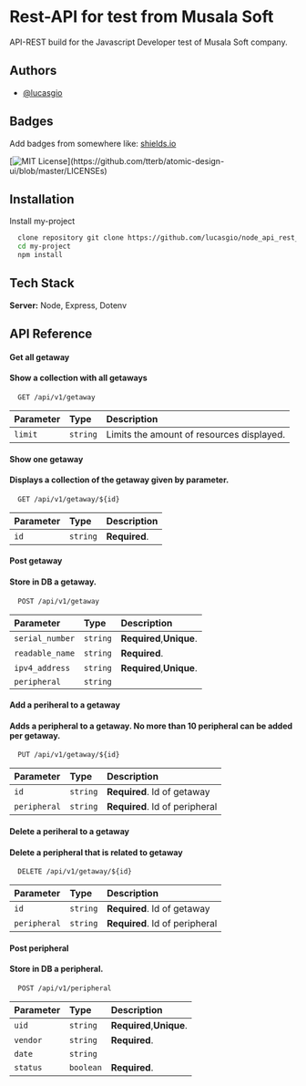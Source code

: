 # Rest-API for test from Musala Soft
API-REST build for the Javascript Developer test of Musala Soft company.
## Authors

- [@lucasgio](https://www.github.com/lucasgio)


## Badges

Add badges from somewhere like: [shields.io](https://shields.io/)

[![MIT License](https://img.shields.io/apm/l/atomic-design-ui.svg?)](https://github.com/tterb/atomic-design-ui/blob/master/LICENSEs)



## Installation

Install my-project

```bash
  clone repository git clone https://github.com/lucasgio/node_api_rest_init.git
  cd my-project
  npm install  
```

## Tech Stack

**Server:** Node, Express, Dotenv


## API Reference

#### Get all getaway
#### Show a collection with all getaways

```http
  GET /api/v1/getaway
```

| Parameter | Type     | Description                |
| :-------- | :------- | :------------------------- |
| `limit` | `string`   | Limits the amount of resources displayed. |

####  Show one getaway
####  Displays a collection of the getaway given by parameter.

```http
  GET /api/v1/getaway/${id}
```

| Parameter | Type     | Description                       |
| :-------- | :------- | :-------------------------------- |
| `id`      | `string` | **Required**. |

#### Post getaway
#### Store in DB a getaway.

```http
  POST /api/v1/getaway
```

| Parameter | Type     | Description                       |
| :-------- | :------- | :-------------------------------- |
| `serial_number`      | `string` | **Required**,**Unique**.   |
| `readable_name`      | `string` | **Required**.              |
| `ipv4_address`       | `string` | **Required**,**Unique**.   |
| `peripheral`         | `string` |

####  Add a periheral to a getaway
####  Adds a peripheral to a getaway. No more than 10 peripheral can be added per getaway.

```http
  PUT /api/v1/getaway/${id}
```

| Parameter   | Type     | Description                       |
| :--------   | :------- | :-------------------------------- |
| `id`        | `string` | **Required**. Id of getaway       |
| `peripheral`| `string` | **Required**. Id of peripheral    |


####  Delete a periheral to a getaway
####  Delete a peripheral that is related to getaway

```http
  DELETE /api/v1/getaway/${id}
```

| Parameter   | Type     | Description                       |
| :--------   | :------- | :-------------------------------- |
| `id`        | `string` | **Required**. Id of getaway       |
| `peripheral`| `string` | **Required**. Id of peripheral    |


#### Post peripheral
#### Store in DB a peripheral.

```http
  POST /api/v1/peripheral
```

| Parameter | Type     | Description                       |
| :-------- | :------- | :-------------------------------- |
| `uid`     | `string` | **Required**,**Unique**.          |
| `vendor`  | `string` | **Required**.                     |
| `date`    | `string` |                                   |
| `status`  | `boolean`| **Required**.                     | 